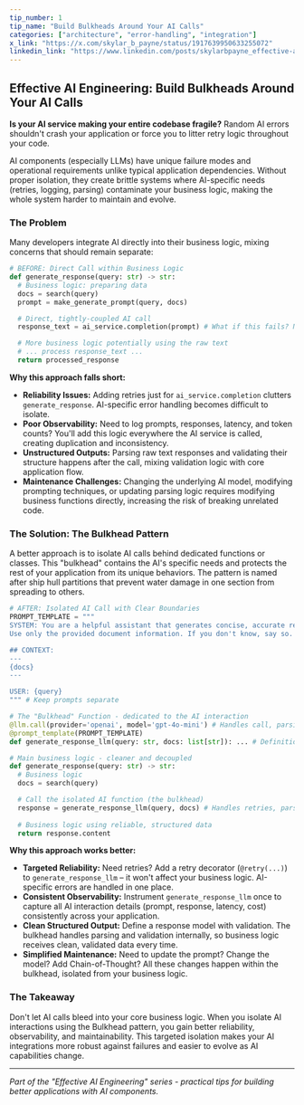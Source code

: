 ```yaml
---
tip_number: 1
tip_name: "Build Bulkheads Around Your AI Calls"
categories: ["architecture", "error-handling", "integration"]
x_link: "https://x.com/skylar_b_payne/status/1917639950633255072"
linkedin_link: "https://www.linkedin.com/posts/skylarbpayne_effective-ai-tip-1-build-bulkheads-around-activity-7323404898300010496-pxTL?utm_source=share&utm_medium=member_desktop&rcm=ACoAABKpCf4BI_Yx2u7h66sgi5z1NF3aEYFHgps"
---
```


## Effective AI Engineering: Build Bulkheads Around Your AI Calls

**Is your AI service making your entire codebase fragile?** Random AI errors shouldn't crash your application or force you to litter retry logic throughout your code.

AI components (especially LLMs) have unique failure modes and operational requirements unlike typical application dependencies. Without proper isolation, they create brittle systems where AI-specific needs (retries, logging, parsing) contaminate your business logic, making the whole system harder to maintain and evolve.

### The Problem

Many developers integrate AI directly into their business logic, mixing concerns that should remain separate:

```python
# BEFORE: Direct Call within Business Logic
def generate_response(query: str) -> str:
  # Business logic: preparing data
  docs = search(query)
  prompt = make_generate_prompt(query, docs)

  # Direct, tightly-coupled AI call
  response_text = ai_service.completion(prompt) # What if this fails? Needs retries? Returns garbage?

  # More business logic potentially using the raw text
  # ... process response_text ...
  return processed_response
```

**Why this approach falls short:**

- **Reliability Issues:** Adding retries just for `ai_service.completion` clutters `generate_response`. AI-specific error handling becomes difficult to isolate.
- **Poor Observability:** Need to log prompts, responses, latency, and token counts? You'll add this logic everywhere the AI service is called, creating duplication and inconsistency.
- **Unstructured Outputs:** Parsing raw text responses and validating their structure happens after the call, mixing validation logic with core application flow.
- **Maintenance Challenges:** Changing the underlying AI model, modifying prompting techniques, or updating parsing logic requires modifying business functions directly, increasing the risk of breaking unrelated code.

### The Solution: The Bulkhead Pattern

A better approach is to isolate AI calls behind dedicated functions or classes. This "bulkhead" contains the AI's specific needs and protects the rest of your application from its unique behaviors. The pattern is named after ship hull partitions that prevent water damage in one section from spreading to others.

```python
# AFTER: Isolated AI Call with Clear Boundaries
PROMPT_TEMPLATE = """
SYSTEM: You are a helpful assistant that generates concise, accurate responses to user queries.
Use only the provided document information. If you don't know, say so.

## CONTEXT:
---
{docs}
---

USER: {query}
""" # Keep prompts separate

# The "Bulkhead" Function - dedicated to the AI interaction
@llm.call(provider='openai', model='gpt-4o-mini') # Handles call, parsing, retries (via decorators)
@prompt_template(PROMPT_TEMPLATE)
def generate_response_llm(query: str, docs: list[str]): ... # Definition focuses purely on inputs/outputs

# Main business logic - cleaner and decoupled
def generate_response(query: str) -> str:
  # Business logic
  docs = search(query)

  # Call the isolated AI function (the bulkhead)
  response = generate_response_llm(query, docs) # Handles retries, parsing, validation internally!
  
  # Business logic using reliable, structured data
  return response.content
```

**Why this approach works better:**

- **Targeted Reliability:** Need retries? Add a retry decorator (`@retry(...)`) to `generate_response_llm` – it won't affect your business logic. AI-specific errors are handled in one place.
- **Consistent Observability:** Instrument `generate_response_llm` once to capture all AI interaction details (prompt, response, latency, cost) consistently across your application.
- **Clean Structured Output:** Define a response model with validation. The bulkhead handles parsing and validation internally, so business logic receives clean, validated data every time.
- **Simplified Maintenance:** Need to update the prompt? Change the model? Add Chain-of-Thought? All these changes happen within the bulkhead, isolated from your business logic.

### The Takeaway

Don't let AI calls bleed into your core business logic. When you isolate AI interactions using the Bulkhead pattern, you gain better reliability, observability, and maintainability. This targeted isolation makes your AI integrations more robust against failures and easier to evolve as AI capabilities change.

---
*Part of the "Effective AI Engineering" series - practical tips for building better applications with AI components.*